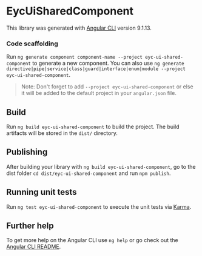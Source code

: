 # EycUiSharedComponent

This library was generated with [Angular CLI](https://github.com/angular/angular-cli) version 9.1.13.

### Code scaffolding

Run `ng generate component component-name --project eyc-ui-shared-component` to generate a new component. You can also use `ng generate directive|pipe|service|class|guard|interface|enum|module --project eyc-ui-shared-component`.
> Note: Don't forget to add `--project eyc-ui-shared-component` or else it will be added to the default project in your `angular.json` file. 

## Build

Run `ng build eyc-ui-shared-component` to build the project. The build artifacts will be stored in the `dist/` directory.

## Publishing

After building your library with `ng build eyc-ui-shared-component`, go to the dist folder `cd dist/eyc-ui-shared-component` and run `npm publish`.

## Running unit tests

Run `ng test eyc-ui-shared-component` to execute the unit tests via [Karma](https://karma-runner.github.io).

## Further help

To get more help on the Angular CLI use `ng help` or go check out the [Angular CLI README](https://github.com/angular/angular-cli/blob/master/README.md).
